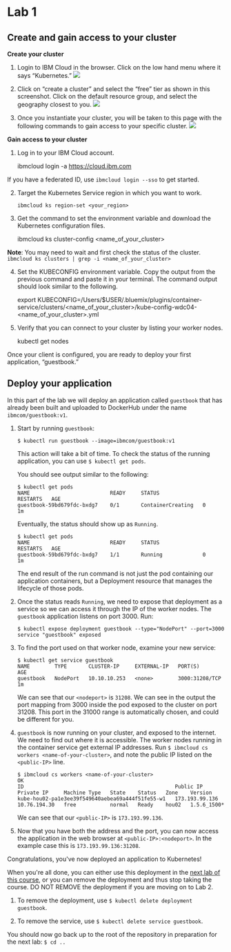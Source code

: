 # Lab 1

## Create and gain access to your cluster

**Create your cluster**

1. Login to IBM Cloud in the browser. Click on the low hand menu where it says “Kubernetes.” 
![](https://paper-attachments.dropbox.com/s_2C1D1D8DC07187847A6AF8315AD02FE0C0F2C847FF5808E191340C8D5AD46049_1557234589287_Screen+Shot+2019-05-06+at+11.06.40+PM.png)

2. Click on “create a cluster” and select the “free” tier as shown in this screenshot. Click on the default resource group, and select the geography closest to you. 
![](https://paper-attachments.dropbox.com/s_2C1D1D8DC07187847A6AF8315AD02FE0C0F2C847FF5808E191340C8D5AD46049_1557234676787_Screen+Shot+2019-05-06+at+11.07.46+PM.png)

3. Once you instantiate your cluster, you will be taken to this page with the following commands to gain access to your specific cluster. 
![](https://paper-attachments.dropbox.com/s_2C1D1D8DC07187847A6AF8315AD02FE0C0F2C847FF5808E191340C8D5AD46049_1557235021993_Screen+Shot+2019-05-06+at+11.10.07+PM.png)


**Gain access to your cluster**

1. Log in to your IBM Cloud account.

    ibmcloud login -a https://cloud.ibm.com

If you have a federated ID, use `ibmcloud login --sso` to get started.

2. Target the Kubernetes Service region in which you want to work.

    `ibmcloud ks region-set <your_region>`

3. Get the command to set the environment variable and download the Kubernetes configuration files.

    ibmcloud ks cluster-config <name_of_your_cluster>

**Note**: You may need to wait and first check the status of the cluster. 
`ibmcloud ks clusters | grep -i <name_of_your_cluster>`

4. Set the KUBECONFIG environment variable. Copy the output from the previous command and paste it in your terminal. The command output should look similar to the following.

    export KUBECONFIG=/Users/$USER/.bluemix/plugins/container-service/clusters/<name_of_your_cluster>/kube-config-wdc04-<name_of_your_cluster>.yml

5. Verify that you can connect to your cluster by listing your worker nodes.

    kubectl get nodes

Once your client is configured, you are ready to deploy your first application, “guestbook.”

## Deploy your application

In this part of the lab we will deploy an application called `guestbook`
that has already been built and uploaded to DockerHub under the name
`ibmcom/guestbook:v1`.

1. Start by running `guestbook`:

   ```$ kubectl run guestbook --image=ibmcom/guestbook:v1```

   This action will take a bit of time. To check the status of the running application,
   you can use `$ kubectl get pods`.

   You should see output similar to the following:

   ```console
   $ kubectl get pods
   NAME                          READY     STATUS              RESTARTS   AGE
   guestbook-59bd679fdc-bxdg7    0/1       ContainerCreating   0          1m
   ```
   Eventually, the status should show up as `Running`.
   
   ```console
   $ kubectl get pods
   NAME                          READY     STATUS              RESTARTS   AGE
   guestbook-59bd679fdc-bxdg7    1/1       Running             0          1m
   ```
   
   The end result of the run command is not just the pod containing our application containers,
   but a Deployment resource that manages the lifecycle of those pods.
 
   
3. Once the status reads `Running`, we need to expose that deployment as a
   service so we can access it through the IP of the worker nodes.
   The `guestbook` application listens on port 3000.  Run:

   ```console
   $ kubectl expose deployment guestbook --type="NodePort" --port=3000
   service "guestbook" exposed
   ```

4. To find the port used on that worker node, examine your new service:

   ```console
   $ kubectl get service guestbook
   NAME        TYPE       CLUSTER-IP     EXTERNAL-IP   PORT(S)          AGE
   guestbook   NodePort   10.10.10.253   <none>        3000:31208/TCP   1m
   ```
   
   We can see that our `<nodeport>` is `31208`. We can see in the output the port mapping from 3000 inside 
   the pod exposed to the cluster on port 31208. This port in the 31000 range is automatically chosen, 
   and could be different for you.

5. `guestbook` is now running on your cluster, and exposed to the internet. We need to find out where it is accessible.
   The worker nodes running in the container service get external IP addresses.
   Run `$ ibmcloud cs workers <name-of-your-cluster>`, and note the public IP listed on the `<public-IP>` line.
   
   ```console
   $ ibmcloud cs workers <name-of-your-cluster>
   OK
   ID                                                 Public IP        Private IP     Machine Type   State    Status   Zone    Version  
   kube-hou02-pa1e3ee39f549640aebea69a444f51fe55-w1   173.193.99.136   10.76.194.30   free           normal   Ready    hou02   1.5.6_1500*
   ```
   
   We can see that our `<public-IP>` is `173.193.99.136`.
   
6. Now that you have both the address and the port, you can now access the application in the web browser
   at `<public-IP>:<nodeport>`. In the example case this is `173.193.99.136:31208`.
   
Congratulations, you've now deployed an application to Kubernetes!

When you're all done, you can either use this deployment in the
[next lab of this course](../Lab2/README.md), or you can remove the deployment
and thus stop taking the course. DO NOT REMOVE the deployment if you are moving on to Lab 2. 

1. To remove the deployment, use `$ kubectl delete deployment guestbook`.

2. To remove the service, use `$ kubectl delete service guestbook`.

You should now go back up to the root of the repository in preparation
for the next lab: `$ cd ..`

